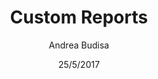 ---
title: Custom Reports
description: Find out more about available custom reports in SysKit Monitor.
author: Andrea Budisa
date: 25/5/2017
---